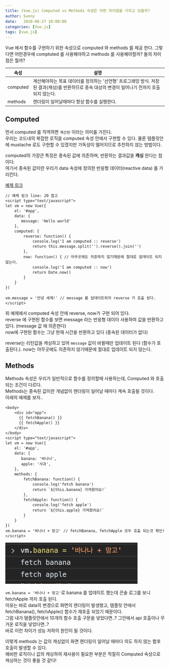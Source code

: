 ```yaml
---
title: (Vue.js) Computed vs Methods 속성은 어떤 차이점을 가지고 있을까?
author: Sunny
date:   2020-08-27 10:00:00
categories: [Vue.js]
tags: [vue.js]
---
```


Vue 에서 함수를 구현하기 위한 속성으로 computed 와 methods 를 제공 한다.
그렇다면 어떤경우에 comptuted 를 사용해야하고 methods 를 사용해야할까? 둘의 차이점은 뭘까?

|속성|설명|
|------|---|
|computed|계산해야하는 목표 데이터를 정의하는 '선언형' 프로그래밍 방식. 저장된 결과(캐싱)를 반환하므로 종속 대상의 변경이 일어나기 전까지 호출되지 않는다.|
|methods|렌더링이 일어날때마다 항상 함수를 실행한다.|

Computed
----------------

먼서 computed 를 직역하면 `계산된` 이라는 의미를 가진다. <br/>
우리는 코드내의 복잡한 로직을 computed 속성 안에서 구현할 수 있다. 물론 템플릿안에 mustache 로도 구현할 수 있겠지만 가독성이 떨어지므로 추천하지 않는 방법이다. <br/>


computed의 가장큰 특징은 종속된 값에 의존하며, 반환하는 결과값을 **캐싱** 한다는 점이다. <br/>
여기서 종속된 값이란 우리가 data 속성에 정의한 반응형 데이터(reactive data) 를 가리킨다.

[예제 링크](https://github.com/Sunny921/vue-tutorial-1/blob/master/exam/computed-methods.html)

```vue
// 예제 링크 line: 20 참고
<script type="text/javascript">
let vm = new Vue({
    el: '#app',
    data: {
       message: 'Hello world'
    },
    computed: {
        reverse: function() {
            console.log('I am computed :: reverse')
            return this.message.split('').reverse().join('')
        },
        now: function() { // 아무곳에도 의존하지 않기때문에 절대로 업데이트 되지 않는다.
            console.log('I am computed :: now')
            return Date.now()
        }
    }
})

vm.message = '안녕 세계!' // message 를 업데이트하자 reverse 가 호출 된다.
</script>
```

위 예제에서 computed 속성 안에 reverse, now가 구현 되어 있다. <br/>
reverse 에 구현된 함수를 보면 message 라는 반응형 데이터 사용하여 값을 반환하고 있다. (message 값 에 의존한다) <br/>
now에 구현된 함수는 그냥 현재 시간을 반환하고 있다 (종속된 데이터가 없다)  <br/>

reverse는 리턴값을 캐싱하고 있어 `message` 값이 바뀔때만 업데이트 된다 (함수가 호출된다.).
now는 아무곳에도 의존하지 않기때문에 절대로 업데이트 되지 않는다.

Methods
----------------

Methods 속성은 우리가 일반적으로 함수를 정의할때 사용하는데, Computed 와 호출되는 조건이 다르다. <br/>
Methods는 종속된 값이란 개념없이 렌더링이 일어날 때마다 계속 호출될 것이다. <br/>
아래의 예제를 보자.. <br/>

```vue
<body>
    <div id="app">
      {{ fetchBanana() }}
      {{ fetchApple() }}
    </div>
</body>
<script type="text/javascript">
let vm = new Vue({
    el: '#app',
    data: {
       banana: '바나나',
       apple: '사과',
    },
    methods: {
        fetchBanana: function() {
            console.log('fetch banana')
            return `${this.banana} 가져왔어요!`
        },
        fetchApple: function() {
            console.log('fetch apple')
            return `${this.apple} 가져왔어요!`
        }
    }
})
vm.banana = '바나나 + 망고' // fetchBanana, fetchApple 모두 호출 되는것 확인!
</script>
```


![콘솔로그](/assets/post/0827-computed-methods.png)

`vm.banana = '바나나 + 망고'`로 banana 를 업데이트 했는데 콘솔 로그를 보니 fetchApple 까지 호출 된다. <br/>
이유는 바로 data의 변경으로 화면의 렌더링이 발생했고, 템플릿 안에서 fetchBanana(), fetchApple() 함수가 재호출 되었기 때문이다. <br/>
그럼 내가 템플릿안에서 10개의 함수 호출 구문을 넣었다면..? 그안에서 api 호출이나 무거운 로직을 넣었다면..? <br/>
바로 이런 차이가 성능 저하의 원인이 될 것이다.

이렇게 methods 는 값의 캐싱없이 화면 렌더링이 일어날 때마다 의도 하지 않는 함후 호출이 발생할 수 있다. <br/>
헤비한 로직이나 값의 캐싱하여 재사용이 필요한 부분은 적절히 Computed 속성으로 캐싱하는 것이 좋을 것 같다!
